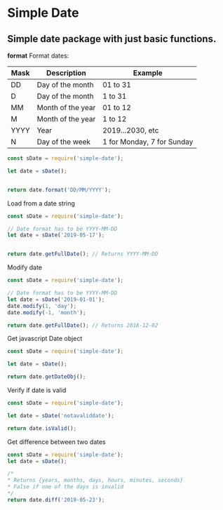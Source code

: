 # Simple Date

## Simple date package with just basic functions.


**format** Format dates:

| Mask | Description | Example |
|---|---|---|
| DD | Day of the month | 01 to 31|
| D | Day of the month | 1 to 31|
| MM | Month of the year | 01 to 12|
| M | Month of the year | 1 to 12|
| YYYY | Year | 2019...2030, etc|
| N | Day of the week | 1 for Monday, 7 for Sunday|

```javascript
const sDate = require('simple-date');

let date = sDate();


return date.format('DD/MM/YYYY');
```

Load from a date string
```javascript
const sDate = require('simple-date');

// Date format has to be YYYY-MM-DD
let date = sDate('2019-05-17');


return date.getFullDate(); // Returns YYYY-MM-DD
```

Modify date
```javascript
const sDate = require('simple-date');

// Date format has to be YYYY-MM-DD
let date = sDate('2019-01-01');
date.modify(1, 'day');
date.modify(-1, 'month');

return date.getFullDate(); // Returns 2018-12-02
```

Get javascript Date object

```javascript
const sDate = require('simple-date');

let date = sDate();

return date.getDateObj();
```

Verify if date is valid
```javascript
const sDate = require('simple-date');

let date = sDate('notavaliddate');

return date.isValid();
```

Get difference between two dates
```javascript
const sDate = require('simple-date');
let date = sDate();

/*
* Returns {years, months, days, hours, minutes, seconds}
* False if one of the days is invalid
*/
return date.diff('2019-05-23');
```